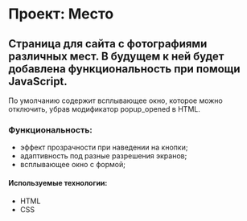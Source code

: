 # Проект: Место

## Страница для сайта с фотографиями различных мест. В будущем к ней будет добавлена функциональность при помощи JavaScript.
По умолчанию содержит всплывающее окно, которое можно отключить, убрав модификатор popup_opened в HTML.

### Функциональность:
* эффект прозрачности при наведении на кнопки;
* адаптивность под разные разрешения экранов;
* всплывающее окно с формой;

#### Используемые технологии:
* HTML
* CSS